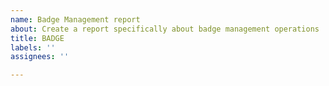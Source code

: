 ```yaml
---
name: Badge Management report
about: Create a report specifically about badge management operations
title: BADGE
labels: ''
assignees: ''

---
```



